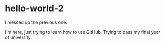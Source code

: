 # hello-world-2
I messed up the previous one.

I'm here, just trying to learn how to use GitHub. Trying to pass my final year of university.
